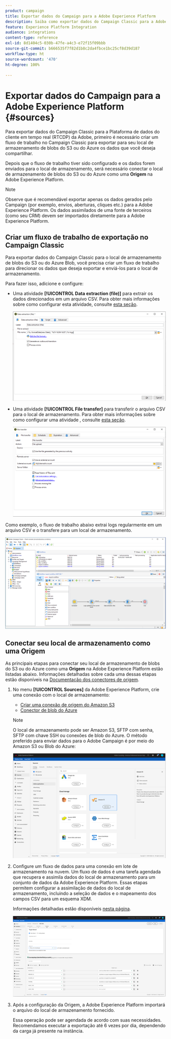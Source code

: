 ```yaml
---
product: campaign
title: Exportar dados do Campaign para a Adobe Experience Platform
description: Saiba como exportar dados do Campaign Classic para a Adobe Experience Platform
feature: Experience Platform Integration
audience: integrations
content-type: reference
exl-id: 8d1404c5-030b-47fe-a4c3-e72f15f09bbb
source-git-commit: b666535f7f82d1b8c2da4fbce1bc25cf8d39d187
workflow-type: ht
source-wordcount: '470'
ht-degree: 100%

---
```


# Exportar dados do Campaign para a Adobe Experience Platform {#sources}



Para exportar dados do Campaign Classic para a Plataforma de dados do cliente em tempo real (RTCDP) da Adobe, primeiro é necessário criar um fluxo de trabalho no Campaign Classic para exportar para seu local de armazenamento de blobs do S3 ou do Azure os dados que você deseja compartilhar.

Depois que o fluxo de trabalho tiver sido configurado e os dados forem enviados para o local de armazenamento, será necessário conectar o local de armazenamento de blobs do S3 ou do Azure como uma **Origem** na Adobe Experience Platform.

>[!NOTE]
>
>Observe que é recomendável exportar apenas os dados gerados pelo Campaign (por exemplo, envios, aberturas, cliques etc.) para a Adobe Experience Platform. Os dados assimilados de uma fonte de terceiros (como seu CRM) devem ser importados diretamente para a Adobe Experience Platform.

## Criar um fluxo de trabalho de exportação no Campaign Classic

Para exportar dados do Campaign Classic para o local de armazenamento de blobs do S3 ou do Azure Blob, você precisa criar um fluxo de trabalho para direcionar os dados que deseja exportar e enviá-los para o local de armazenamento.

Para fazer isso, adicione e configure:

* Uma atividade **[!UICONTROL Data extraction (file)]** para extrair os dados direcionados em um arquivo CSV. Para obter mais informações sobre como configurar esta atividade, consulte [esta seção](../../workflow/using/extraction-file.md).

  ![](assets/rtcdp-extract-file.png)

* Uma atividade **[!UICONTROL File transfer]** para transferir o arquivo CSV para o local de armazenamento. Para obter mais informações sobre como configurar uma atividade , consulte [esta seção](../../workflow/using/file-transfer.md).

  ![](assets/rtcdp-file-transfer.png)

Como exemplo, o fluxo de trabalho abaixo extrai logs regularmente em um arquivo CSV e o transfere para um local de armazenamento.

![](assets/aep-export.png)

## Conectar seu local de armazenamento como uma Origem

As principais etapas para conectar seu local de armazenamento de blobs do S3 ou do Azure como uma **Origem** na Adobe Experience Platform estão listadas abaixo. Informações detalhadas sobre cada uma dessas etapas estão disponíveis na [Documentação dos conectores de origem](https://experienceleague.adobe.com/docs/experience-platform/sources/home.html?lang=pt-BR).

1. No menu **[!UICONTROL Sources]** da Adobe Experience Platform, crie uma conexão com o local de armazenamento:

   * [Criar uma conexão de origem do Amazon S3](https://experienceleague.adobe.com/docs/experience-platform/sources/ui-tutorials/create/cloud-storage/s3.html?lang=pt-BR)
   * [Conector de blob do Azure](https://experienceleague.adobe.com/docs/experience-platform/sources/connectors/cloud-storage/blob.html?lang=pt-BR)

   >[!NOTE]
   >
   >O local de armazenamento pode ser Amazon S3, SFTP com senha, SFTP com chave SSH ou conexões de blob do Azure. O método preferido para enviar dados para o Adobe Campaign é por meio do Amazon S3 ou Blob do Azure:

   ![](assets/rtcdp-connector.png)

1. Configure um fluxo de dados para uma conexão em lote de armazenamento na nuvem. Um fluxo de dados é uma tarefa agendada que recupera e assimila dados do local de armazenamento para um conjunto de dados da Adobe Experience Platform. Essas etapas permitem configurar a assimilação de dados do local de armazenamento, incluindo a seleção de dados e o mapeamento dos campos CSV para um esquema XDM.

   Informações detalhadas estão disponíveis [nesta página](https://experienceleague.adobe.com/docs/experience-platform/sources/ui-tutorials/dataflow/cloud-storage.html?lang=pt-BR).

   ![](assets/rtcdp-map-xdm.png)

1. Após a configuração da Origem, a Adobe Experience Platform importará o arquivo do local de armazenamento fornecido.

   Essa operação pode ser agendada de acordo com suas necessidades. Recomendamos executar a exportação até 6 vezes por dia, dependendo da carga já presente na instância.

